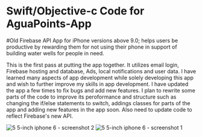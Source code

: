 # Swift/Objective-c Code for AguaPoints-App
#Old Firebase API 
App for iPhone versions above 9.0; helps users be productive by rewarding them for not using their phone in support of building water wells for people in need.

This is the first pass at putting the app together. It utilizes email login, Firebase hosting and database, Ads, local notifications and user data. I have learned many aspects of app development while solely developing this app and wish to further improve my skills in app development. I have updated the app a few times to fix bugs and add new features. I plan to rewrite some parts of the code to improve its peroformance and structure such as changing the if/else statements to switch, addings classes for parts of the app and adding new features in the app soon. Also need to update code to reflect Firebase's new API.

![5 5-inch iphone 6 - screenshot 2](https://cloud.githubusercontent.com/assets/14653074/18414359/5f618298-7779-11e6-910f-232c5a9e006e.jpg) ![5 5-inch iphone 6 - screenshot 1](https://cloud.githubusercontent.com/assets/14653074/18414351/3c0ef410-7779-11e6-8912-ff5914a2db14.jpg) 
